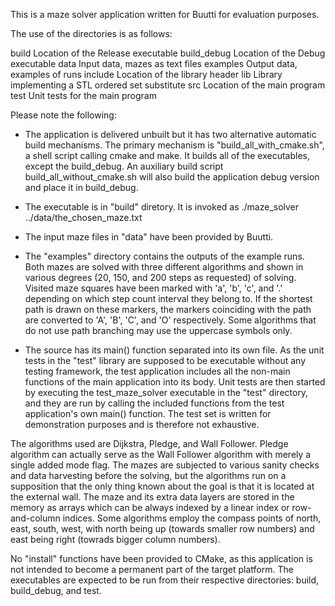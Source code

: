 This is a maze solver application written for Buutti for evaluation purposes.

The use of the directories is as follows:

build         Location of the Release executable
build_debug   Location of the Debug executable
data          Input data, mazes as text files
examples      Output data, examples of runs
include       Location of the library header
lib           Library implementing a STL ordered set substitute
src           Location of the main program
test          Unit tests for the main program

Please note the following:

* The application is delivered unbuilt but it has two alternative automatic
  build mechanisms. The primary mechanism is "build_all_with_cmake.sh", a shell
  script calling cmake and make. It builds all of the executables, except
  the build_debug. An auxiliary build script build_all_without_cmake.sh
  will also build the application debug version and place it in build_debug.

* The executable is in "build" diretory. It is invoked as
  ./maze_solver ../data/the_chosen_maze.txt

* The input maze files in "data" have been provided by Buutti.

* The "examples" directory contains the outputs of the example runs.
  Both mazes are solved with three different algorithms and shown in various
  degrees (20, 150, and 200 steps as requested) of solving. Visited maze
  squares have been marked with 'a', 'b', 'c', and '.' depending on which
  step count interval they belong to. If the shortest path is drawn on
  these markers, the markers coinciding with the path are converted to
  'A', 'B', 'C', and 'O' respectively. Some algorithms that do not use
  path branching may use the uppercase symbols only.

* The source has its main() function separated into its own file. As the
  unit tests in the "test" library are supposed to be executable without
  any testing framework, the test application includes all the non-main
  functions of the main application into its body. Unit tests are then started
  by executing the test_maze_solver executable in the "test" directory, and
  they are run by calling the included functions from the test application's
  own main() function. The test set is written for demonstration purposes and
  is therefore not exhaustive.
  
The algorithms used are Dijkstra, Pledge, and Wall Follower. Pledge algorithm
can actually serve as the Wall Follower algorithm with merely a single added
mode flag. The mazes are subjected to various sanity checks and data harvesting
before the solving, but the algorithms run on a supposition that the only
thing known about the goal is that it is located at the external wall.
The maze and its extra data layers are stored in the memory as arrays which
can be always indexed by a linear index or row-and-column indices. Some
algorithms employ the compass points of north, east, south, west, with
north being up (towards smaller row numbers) and east being right (towrads
bigger column numbers).

No "install" functions have been provided to CMake, as this application
is not intended to become a permanent part of the target platform. The
executables are expected to be run from their respective directories:
build, build_debug, and test.
